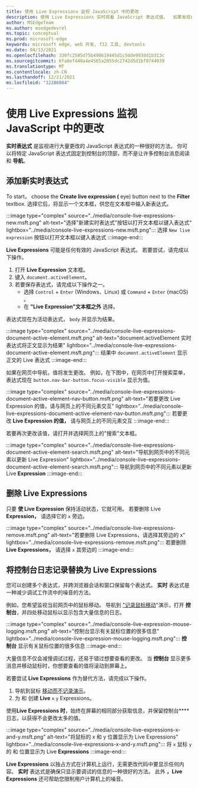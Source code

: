 ```yaml
---
title: 使用 Live Expressions 监视 JavaScript 中的更改
description: 使用 Live Expressions 实时观看 JavaScript 表达式值。  如果发现自己在控制台中重复键入相同的JavaScript表达式，请尝试使用动态表达式。
author: MSEdgeTeam
ms.author: msedgedevrel
ms.topic: conceptual
ms.prod: microsoft-edge
keywords: microsoft edge, web 开发, f12 工具, devtools
ms.date: 04/13/2021
ms.openlocfilehash: 330fc2585d75b490619445d1c5dde993dd1b313c
ms.sourcegitcommit: 6fa0ef440a4e4565a2055dc2742d5d1bf8744939
ms.translationtype: MT
ms.contentlocale: zh-CN
ms.lasthandoff: 12/21/2021
ms.locfileid: "12286084"
---
```

# <a name="monitor-changes-in-javascript-using-live-expressions"></a>使用 Live Expressions 监视 JavaScript 中的更改

**实时表达式** 是监视进行大量更改的 JavaScript 表达式的一种很好的方法。    你可以将特定 JavaScript 表达式固定到控制台的顶部，而不是让许多控制台消息阅读和 **导航**。


<!-- ====================================================================== -->
## <a name="add-a-new-live-expression"></a>添加新实时表达式

To start， choose the **Create live expression (** eye) button next to the **Filter** textbox.  选择它后，将显示一个文本框，供您在文本框中输入新表达式。

:::image type="complex" source="../media/console-live-expressions-new.msft.png" alt-text="选择&quot;新建实时表达式&quot;按钮以打开文本框以键入表达式" lightbox="../media/console-live-expressions-new.msft.png":::
    选择 `New live expression` 按钮以打开文本框以键入表达式
:::image-end:::

**Live Expressions** 可能是任何有效的 JavaScript 表达式。  若要尝试，请完成以下操作。

1.  打开 **Live Expression** 文本框。
1.  键入 `document.activeElement`。
1.  若要保存表达式，请完成以下操作之一。
    *   选择 `Control` + `Enter` (Windows、Linux) 或 `Command` + `Enter` (macOS) 。
    *   在 **"Live Expression"文本框之外** 选择。

表达式现在为活动表达式， `body` 并显示为结果。

:::image type="complex" source="../media/console-live-expressions-document-active-element.msft.png" alt-text="document.activeElement 实时表达式将正文显示为结果" lightbox="../media/console-live-expressions-document-active-element.msft.png":::
    结果中 `document.activeElement` 显示正文的 Live 表达式
:::image-end:::

如果在网页中导航，值将发生更改。  例如，在下图中，在网页中打开搜索菜单，表达式现在 `button.nav-bar-button.focus-visible` 显示为值。

:::image type="complex" source="../media/console-live-expressions-document-active-element-nav-button.msft.png" alt-text="若要更改 Live Expression 的值，请与网页上的不同元素交互" lightbox="../media/console-live-expressions-document-active-element-nav-button.msft.png":::
    若要更改 **Live Expression 的值，** 请与网页上的不同元素交互
:::image-end:::

若要再次更改该值，请打开并选择网页上的"搜索"文本框。

:::image type="complex" source="../media/console-live-expressions-document-active-element-search.msft.png" alt-text="导航到网页中的不同元素以更新 Live Expression" lightbox="../media/console-live-expressions-document-active-element-search.msft.png":::
    导航到网页中的不同元素以更新 Live **Expression**
:::image-end:::


<!-- ====================================================================== -->
## <a name="remove-live-expressions"></a>删除 Live Expressions

只要 **使 Live Expression** 保持活动状态，它就可用。  若要删除 Live **Expression，** 请选择它的 `x` 旁边。

:::image type="complex" source="../media/console-live-expressions-remove.msft.png" alt-text="若要删除 Live Expressions，请选择其旁边的 x" lightbox="../media/console-live-expressions-remove.msft.png":::
    若要删除 **Live Expressions，** 请选择 `x` 其旁边的
:::image-end:::


<!-- ====================================================================== -->
## <a name="replace-console-logging-with-live-expressions"></a>将控制台日志记录替换为 Live Expressions

您可以创建多个表达式，并跨浏览器会话和窗口保留每个表达式。  **实时** 表达式是一种减少调试工作流中的噪音的方法。

例如，您希望监视当前网页中的鼠标移动。  导航到 ["记录鼠标移动](https://microsoftedge.github.io/DevToolsSamples/console/mousemove.html)"演示，打开 **控制台**，并四处移动鼠标以显示包含大量信息的日志。

:::image type="complex" source="../media/console-live-expression-mouse-logging.msft.png" alt-text="控制台显示有关鼠标位置的很多信息" lightbox="../media/console-live-expression-mouse-logging.msft.png":::
    **控制台** 显示有关鼠标位置的很多信息
:::image-end:::

大量信息不仅会减慢调试过程，还易于错过想要查看的更改。  当 **控制台** 显示更多消息并移动鼠标时，你想要查看的值将滚动到屏幕上。

若要尝试 **Live Expressions** 作为替代方法，请完成以下操作。

1.  导航到鼠标 [移动而不记录演示](https://microsoftedge.github.io/DevToolsSamples/console/mousemove-no-log.html)。
1.  为 和 创建 **Live** `x` `y` Expressions。

使用**Live Expressions 时**，始终在屏幕的相同部分获取信息，并保留控制台**** 日志，以获得不会更改太多的值。

:::image type="complex" source="../media/console-live-expressions-x-and-y.msft.png" alt-text="将鼠标的 x 和 y 位置显示为 Live Expressions" lightbox="../media/console-live-expressions-x-and-y.msft.png":::
    将 `x` 鼠标 `y` 的 和 位置显示为 Live **Expressions**
:::image-end:::

**Live Expressions** 以独占方式在计算机上运行，无需更改代码中要显示任何内容。  **实时** 表达式是确保只显示要调试的信息的一种很好的方法。  此外 **，Live Expressions** 还可帮助您限制用户计算机上的噪音。
